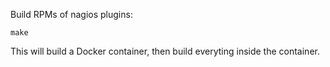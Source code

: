 Build RPMs of nagios plugins:

```
make
```

This will build a Docker container, then build everyting inside the container.
